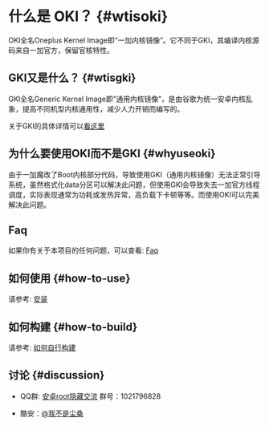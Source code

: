 # 什么是 OKI？ {#wtisoki}

OKI全名Oneplus Kernel Image即“一加内核镜像”。它不同于GKI，其编译内核源码来自一加官方，保留官核特性。

## GKI又是什么？ {#wtisgki}

GKI全名Generic Kernel Image即“通用内核镜像”，是由谷歌为统一安卓内核乱象，提高不同机型内核通用性，减少人力开销而编写的。

关于GKI的具体详情可以[看这里](https://source.android.google.cn/docs/core/architecture/kernel/generic-kernel-image?hl=zh-cn)

## 为什么要使用OKI而不是GKI {#whyuseoki}

由于一加魔改了Boot内核部分代码，导致使用GKI（通用内核镜像）无法正常引导系统，虽然格式化data分区可以解决此问题，但使用GKI会导致失去一加官方线程调度，实际表现通常为功耗或发热异常，高负载下卡顿等等。而使用OKI可以完美解决此问题。

## Faq

如果你有关于本项目的任何问题，可以查看: [Faq](Faq)

## 如何使用 {#how-to-use}

请参考: [安装](installation)

## 如何构建 {#how-to-build}

请参考: [如何自行构建](how-to-build)

## 讨论 {#discussion}

- QQ群: [安卓root隐藏交流](https://qm.qq.com/cgi-bin/qm/qr?k=Tncp0qgTxddBSogy17jM2C5wPLqNtQpF&jump_from=webapi&authKey=+/7NoQk9GJWAYkMAWjbA45sIsUDdbpPd8+NoEJSiDEoEeAKdIADuvfwwaztVdmU5) 群号：1021796828

- 酷安：[@我不是尘桑](https://www.coolapk.com/u/21508887)